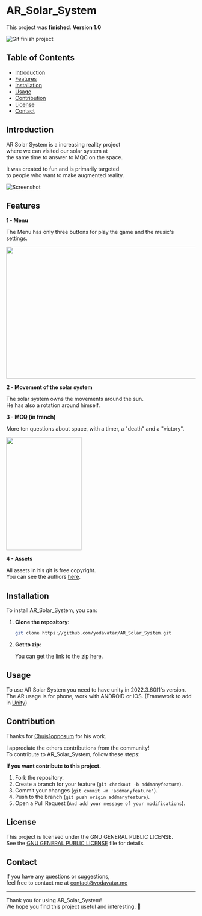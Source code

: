 # AR_Solar_System
This project was **finished**. __**Version 1.0**__

![Gif finish project](https://media.tenor.com/w7D79HmiUKwAAAAM/rolando-check.gif)

## Table of Contents

- [Introduction](#introduction)
- [Features](#features)
- [Installation](#installation)
- [Usage](#usage)
- [Contribution](#contribution)
- [License](#license)
- [Contact](#contact)

## Introduction

AR Solar System is a increasing reality project<br>
where we can visited our solar system at<br>
the same time to answer to MQC on the space.<br>

It was created to fun and is primarily targeted<br>
to people who want to make augmented reality.<br>

![Screenshot](https://github.com/user-attachments/assets/585e330b-0e2a-41d2-a8e7-77623a27643e)

## Features

__**1 - Menu**__

The Menu has only three buttons for play the game and the music's settings.<br>

<img src="https://github.com/user-attachments/assets/d7815ac2-3a06-42f3-b459-6adecd0be3c0" width="600" height="350"/>

__**2 - Movement of the solar system**__

The solar system owns the movements around the sun.<br>
He has also a rotation around himself.<br>

__**3 - MCQ (in french)**__

More ten questions about space, with a timer, a "death" and a "victory".<br>

<img src="https://github.com/user-attachments/assets/03c7864d-8e7f-4d17-97ee-7b3093a242eb" width="200" height="300"/>

__**4 - Assets**__

All assets in his git is free copyright.<br>
You can see the authors [here](https://github.com/Yodavatar/AR_Solar_System/blob/main/author.txt).<br>

## Installation

To install AR_Solar_System, you can:

1. **Clone the repository**:

   ```bash
   git clone https://github.com/yodavatar/AR_Solar_System.git
   ```
   
2. **Get to zip**:

   
   You can get the link to the zip [here](https://github.com/Yodavatar/AR_Solar_System/archive/refs/heads/main.zip).
   <br>

## Usage


To use AR Solar System you need to have unity in 2022.3.60f1's version.<br>
The AR usage is for phone, work with ANDROID or IOS. (Framework to add in [Unity](https://unity.com/)) <br>


## Contribution


Thanks for [Chuis1opposum](https://github.com/chuis1opposum) for his work.<br>

I appreciate the others contributions from the community!<br>
To contribute to AR_Solar_System, follow these steps:<br>


__**If you want contribute to this project.**__


1. Fork the repository.
2. Create a branch for your feature (`git checkout -b addmanyfeature`).
3. Commit your changes (`git commit -m 'addmanyfeature'`).
4. Push to the branch (`git push origin addmanyfeature`).
5. Open a Pull Request (`And add your message of your modifications`).


## License


This project is licensed under the GNU GENERAL PUBLIC LICENSE.<br>
See the [GNU GENERAL PUBLIC LICENSE](LICENSE) file for details.<br>


## Contact

If you have any questions or suggestions, <br>
feel free to contact me at contact@yodavatar.me <br>


---


Thank you for using AR_Solar_System!<br>
We hope you find this project useful and interesting. 🚀<br>
